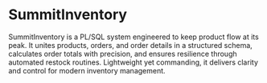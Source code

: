 # SummitInventory
SummitInventory is a PL/SQL system engineered to keep product flow at its peak. It unites products, orders, and order details in a structured schema, calculates order totals with precision, and ensures resilience through automated restock routines. Lightweight yet commanding, it delivers clarity and control for modern inventory management.
